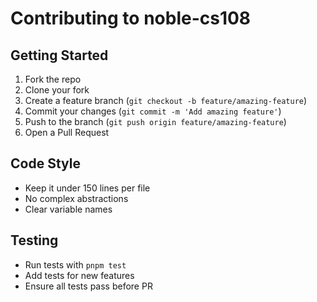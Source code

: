 # Contributing to noble-cs108

## Getting Started
1. Fork the repo
2. Clone your fork
3. Create a feature branch (`git checkout -b feature/amazing-feature`)
4. Commit your changes (`git commit -m 'Add amazing feature'`)
5. Push to the branch (`git push origin feature/amazing-feature`)
6. Open a Pull Request

## Code Style
- Keep it under 150 lines per file
- No complex abstractions
- Clear variable names

## Testing
- Run tests with `pnpm test`
- Add tests for new features
- Ensure all tests pass before PR
